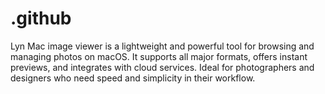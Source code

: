 # .github
Lyn Mac image viewer is a lightweight and powerful tool for browsing and managing photos on macOS. It supports all major formats, offers instant previews, and integrates with cloud services. Ideal for photographers and designers who need speed and simplicity in their workflow.
